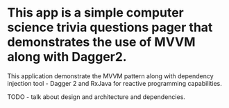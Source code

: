 # This app is a simple computer science trivia questions pager that demonstrates the use of MVVM along with Dagger2.

This application demonstrate the MVVM pattern along with dependency injection tool - Dagger 2 and RxJava for reactive programming capabilities. 

TODO - talk about design and architecture and dependencies.
